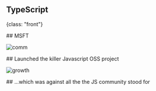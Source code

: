 ## TypeScript
{class: "front"}

## MSFT

![comm](img/communism.jpeg)

## Launched the killer Javascript OSS project

![growth](img/growth.png)

## ...which was against all the the JS community stood for
